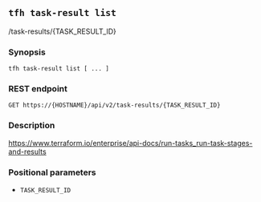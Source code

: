 ## `tfh task-result list`

/task-results/{TASK_RESULT_ID}

### Synopsis

    tfh task-result list [ ... ]

### REST endpoint

    GET https://{HOSTNAME}/api/v2/task-results/{TASK_RESULT_ID}

### Description

https://www.terraform.io/enterprise/api-docs/run-tasks_run-task-stages-and-results

### Positional parameters

* `TASK_RESULT_ID`

